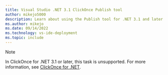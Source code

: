 ```yaml
---
title: Visual Studio .NET 3.1 ClickOnce Publish tool
author: mikejo5000
description: Learn about using the Publish tool for .NET 3.1 and later ClickOnce applications
ms.author: mikejo
ms.date: 09/14/2022
ms.technology: vs-ide-deployment
ms.topic: include
---
```


> [!NOTE]
> In ClickOnce for .NET 3.1 or later, this task is unsupported. For more information, see [ClickOnce for .NET](../../deployment/clickonce-deployment-dotnet.md).
